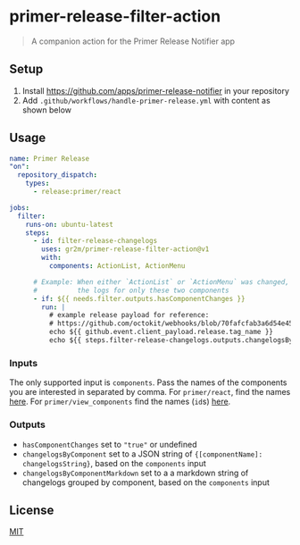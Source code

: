 # primer-release-filter-action

> A companion action for the Primer Release Notifier app

## Setup

1. Install https://github.com/apps/primer-release-notifier in your repository
2. Add `.github/workflows/handle-primer-release.yml` with content as shown below

## Usage

```yaml
name: Primer Release
"on":
  repository_dispatch:
    types:
      - release:primer/react

jobs:
  filter:
    runs-on: ubuntu-latest
    steps:
      - id: filter-release-changelogs
        uses: gr2m/primer-release-filter-action@v1
        with:
          components: ActionList, ActionMenu

      # Example: When either `ActionList` or `ActionMenu` was changed, log out the version and 
      #          the logs for only these two components
      - if: ${{ needs.filter.outputs.hasComponentChanges }}
        run: |
          # example release payload for reference:
          # https://github.com/octokit/webhooks/blob/70fafcfab3a6d54e45f3a2a8370c809fe9ee28c0/payload-examples/api.github.com/release/created.payload.json
          echo ${{ github.event.client_payload.release.tag_name }}
          echo ${{ steps.filter-release-changelogs.outputs.changelogsByComponentMarkdown }}
```

### Inputs

The only supported input is `components`. Pass the names of the components you are interested in separated by comma. For `primer/react`, find the names [here](https://github.com/primer/react/blob/main/generated/components.json). For `primer/view_components` find the names (`id`s) [here](https://primer.github.io/view_components/components.json).

### Outputs

- `hasComponentChanges` set to `"true"` or undefined
- `changelogsByComponent` set to a JSON string of `{[componentName]: changelogsString}`, based on the `components` input
- `changelogsByComponentMarkdown` set to a a markdown string of changelogs grouped by component, based on the `components` input

## License

[MIT](LICENSE)
